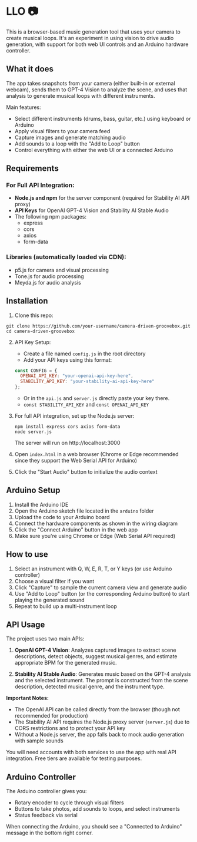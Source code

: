 # LLO :camera:

This is a browser-based music generation tool that uses your camera to create musical loops. It's an experiment in using vision to drive audio generation, with support for both web UI controls and an Arduino hardware controller.

## What it does

The app takes snapshots from your camera (either built-in or external webcam), sends them to GPT-4 Vision to analyze the scene, and uses that analysis to generate musical loops with different instruments. 

Main features:
- Select different instruments (drums, bass, guitar, etc.) using keyboard or Arduino
- Apply visual filters to your camera feed
- Capture images and generate matching audio
- Add sounds to a loop with the "Add to Loop" button
- Control everything with either the web UI or a connected Arduino

## Requirements

### For Full API Integration:
- **Node.js and npm** for the server component (required for Stability AI API proxy)
- **API Keys** for OpenAI GPT-4 Vision and Stability AI Stable Audio
- The following npm packages:
  - express
  - cors
  - axios
  - form-data

### Libraries (automatically loaded via CDN):
- p5.js for camera and visual processing
- Tone.js for audio processing
- Meyda.js for audio analysis

## Installation

1. Clone this repo:
```
git clone https://github.com/your-username/camera-driven-groovebox.git
cd camera-driven-groovebox
```

2. API Key Setup:
   - Create a file named `config.js` in the root directory
   - Add your API keys using this format:
   ```javascript
   const CONFIG = {
     OPENAI_API_KEY: "your-openai-api-key-here",
     STABILITY_API_KEY: "your-stability-ai-api-key-here"
   };
   ```
   - Or in the `api.js` and `server.js` directly paste your key there.
   - `const STABILITY_API_KEY` and `const OPENAI_API_KEY`

3. For full API integration, set up the Node.js server:
   ```
   npm install express cors axios form-data
   node server.js
   ```
   The server will run on http://localhost:3000

4. Open `index.html` in a web browser (Chrome or Edge recommended since they support the Web Serial API for Arduino)

5. Click the "Start Audio" button to initialize the audio context

## Arduino Setup

1. Install the Arduino IDE
2. Open the Arduino sketch file located in the `arduino` folder
3. Upload the code to your Arduino board
4. Connect the hardware components as shown in the wiring diagram
5. Click the "Connect Arduino" button in the web app
6. Make sure you're using Chrome or Edge (Web Serial API required)

## How to use

1. Select an instrument with Q, W, E, R, T, or Y keys (or use Arduino controller)
2. Choose a visual filter if you want
3. Click "Capture" to sample the current camera view and generate audio
4. Use "Add to Loop" button (or the corresponding Arduino button) to start playing the generated sound
5. Repeat to build up a multi-instrument loop

## API Usage

The project uses two main APIs:

1. **OpenAI GPT-4 Vision**: Analyzes captured images to extract scene descriptions, detect objects, suggest musical genres, and estimate appropriate BPM for the generated music.

2. **Stability AI Stable Audio**: Generates music based on the GPT-4 analysis and the selected instrument. The prompt is constructed from the scene description, detected musical genre, and the instrument type.

**Important Notes:**
- The OpenAI API can be called directly from the browser (though not recommended for production)
- The Stability AI API requires the Node.js proxy server (`server.js`) due to CORS restrictions and to protect your API key
- Without a Node.js server, the app falls back to mock audio generation with sample sounds

You will need accounts with both services to use the app with real API integration. Free tiers are available for testing purposes.

## Arduino Controller

The Arduino controller gives you:
- Rotary encoder to cycle through visual filters
- Buttons to take photos, add sounds to loops, and select instruments
- Status feedback via serial

When connecting the Arduino, you should see a "Connected to Arduino" message in the bottom right corner.


